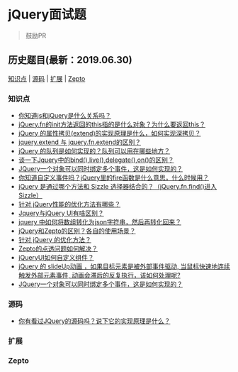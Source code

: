
# jQuery面试题
> 鼓励PR

## 历史题目(最新：2019.06.30)
[知识点](#知识点) | [源码](#源码) | [扩展](#扩展)  | [Zepto](#Zepto) 

### 知识点

- [你知道js和jQuery是什么关系吗？]()
- [jQuery.fn的init方法返回的this指的是什么对象？为什么要返回this？]()
- [jQuery 的属性拷贝(extend)的实现原理是什么，如何实现深拷贝？]()
- [jquery.extend 与 jquery.fn.extend的区别？]()
- [jQuery 的队列是如何实现的？队列可以用在哪些地方？]()
- [谈一下Jquery中的bind(),live(),delegate(),on()的区别？]()
- [JQuery一个对象可以同时绑定多个事件，这是如何实现的？]()
- [你知道自定义事件吗？jQuery里的fire函数是什么意思，什么时候用？]()
- [jQuery 是通过哪个方法和 Sizzle 选择器结合的？（jQuery.fn.find()进入Sizzle）]()
- [针对 jQuery性能的优化方法有哪些？]()
- [Jquery与jQuery UI有啥区别？]()
- [jquery 中如何将数组转化为json字符串，然后再转化回来？]()
- [jQuery和Zepto的区别？各自的使用场景？]()
- [针对 jQuery 的优化方法？]()
- [Zepto的点透问题如何解决？]()
- [jQueryUI如何自定义组件？]()
- [jQuery 的 slideUp动画 ，如果目标元素是被外部事件驱动, 当鼠标快速地连续触发外部元素事件, 动画会滞后的反复执行，该如何处理呢?]()
- [JQuery一个对象可以同时绑定多个事件，这是如何实现的？]()


### 源码
- [你有看过JQuery的源码吗？说下它的实现原理是什么？]()

### 扩展

### Zepto